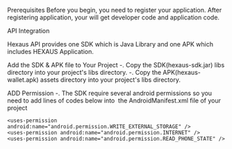 Prerequisites
Before you begin, you need to register your application. 
After registering application, your will get developer code and application code.



API Integration

Hexaus API provides one SDK which is Java Library and one APK which includes HEXAUS Application.


Add the SDK & APK file to Your Project
-. Copy the SDK(hexaus-sdk.jar) libs directory into your project's libs directory.
-. Copy the APK(hexaus-wallet.apk) assets directory into your project's libs directory.

ADD Permission
-. The SDK require several android permissions so you need to add lines of codes below into  the AndroidManifest.xml file of your project 

	<uses-permission android:name="android.permission.WRITE_EXTERNAL_STORAGE" />
	<uses-permission android:name="android.permission.INTERNET" />
	<uses-permission android:name="android.permission.READ_PHONE_STATE" />
